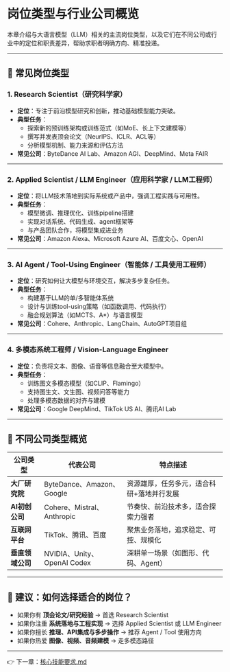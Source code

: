 # 岗位类型与行业公司概览

本章介绍与大语言模型（LLM）相关的主流岗位类型，以及它们在不同公司或行业中的定位和职责差异，帮助求职者明确方向、精准投递。

---

## 🎯 常见岗位类型

### 1. Research Scientist（研究科学家）

- **定位**：专注于前沿模型研究和创新，推动基础模型能力突破。
- **典型任务**：
  - 探索新的预训练架构或训练范式（如MoE、长上下文建模等）
  - 撰写并发表顶会论文（NeurIPS、ICLR、ACL等）
  - 分析模型机制、能力来源和评估方法
- **常见公司**：ByteDance AI Lab、Amazon AGI、DeepMind、Meta FAIR

---

### 2. Applied Scientist / LLM Engineer（应用科学家 / LLM工程师）

- **定位**：将LLM技术落地到实际系统或产品中，强调工程实践与可用性。
- **典型任务**：
  - 模型微调、推理优化、训练pipeline搭建
  - 实现对话系统、代码生成、agent框架等
  - 与产品团队合作，将模型集成进业务
- **常见公司**：Amazon Alexa、Microsoft Azure AI、百度文心、OpenAI

---

### 3. AI Agent / Tool-Using Engineer（智能体 / 工具使用工程师）

- **定位**：研究如何让大模型与环境交互，解决多步复杂任务。
- **典型任务**：
  - 构建基于LLM的单/多智能体系统
  - 设计与训练tool-using策略（如函数调用、代码执行）
  - 融合规划算法（如MCTS、A*）与语言模型
- **常见公司**：Cohere、Anthropic、LangChain、AutoGPT项目组

---

### 4. 多模态系统工程师 / Vision-Language Engineer

- **定位**：负责将文本、图像、语音等信息融合至大模型中。
- **典型任务**：
  - 训练图文多模态模型（如CLIP、Flamingo）
  - 支持图生文、文生图、视频问答等能力
  - 处理多模态数据的对齐与建模
- **常见公司**：Google DeepMind、TikTok US AI、腾讯AI Lab

---

## 🏢 不同公司类型概览

| 公司类型         | 代表公司                        | 特点描述 |
|------------------|----------------------------------|----------|
| **大厂研究院**   | ByteDance、Amazon、Google       | 资源雄厚，任务多元，适合科研+落地并行发展 |
| **AI初创公司**   | Cohere、Mistral、Anthropic      | 节奏快、前沿技术多，适合探索力强者 |
| **互联网平台**   | TikTok、腾讯、百度              | 聚焦业务落地，追求稳定、可控、规模化 |
| **垂直领域公司** | NVIDIA、Unity、OpenAI Codex     | 深耕单一场景（如图形、代码、Agent） |

---

## 📌 建议：如何选择适合的岗位？

- 如果你有 **顶会论文/研究经验** → 首选 Research Scientist
- 如果你注重 **系统落地与工程实现** → 选择 Applied Scientist 或 LLM Engineer
- 如果你擅长 **推理、API集成与多步操作** → 推荐 Agent / Tool 使用方向
- 如果你热爱 **图像、视频、音频建模** → 走多模态路径

---

👉 下一章：[核心技能要求.md](./核心技能要求.md)

